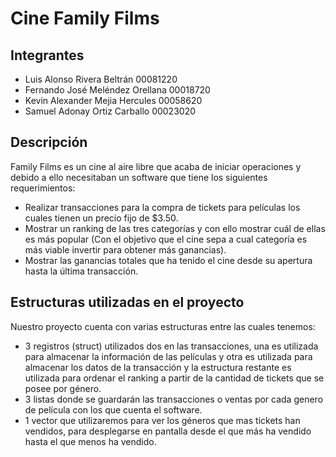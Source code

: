 # Cine Family Films
## Integrantes
* Luis Alonso Rivera Beltrán 00081220
* Fernando José Meléndez Orellana 00018720
* Kevin Alexander Mejia Hercules 00058620
* Samuel Adonay Ortiz Carballo 00023020
## Descripción
Family Films es un cine al aire libre que acaba de iniciar operaciones y debido a ello necesitaban un software que tiene los siguientes requerimientos:

* Realizar transacciones para la compra de tickets para películas los cuales tienen un precio fijo de $3.50.
* Mostrar un ranking de las tres categorías y con ello mostrar cuál de ellas es más popular (Con el objetivo que el cine sepa a cual categoría es más viable invertir para obtener más ganancias).
* Mostrar las ganancias totales que ha tenido el cine desde su apertura hasta la última transacción.

## Estructuras utilizadas en el proyecto
Nuestro proyecto cuenta con varias estructuras entre las cuales tenemos:

-	3 registros (struct) utilizados dos en las transacciones, una es utilizada para almacenar la información de las películas y otra es utilizada para almacenar los datos de la transacción y la estructura restante es utilizada para ordenar el ranking a partir de la cantidad de tickets que se posee por género.
-	3 listas donde se guardarán las transacciones o ventas por cada genero de película con los que cuenta el software.
-	1 vector que utilizaremos para ver los géneros que mas tickets han vendidos, para desplegarse en pantalla desde el que más ha vendido hasta el que menos ha vendido.
 
